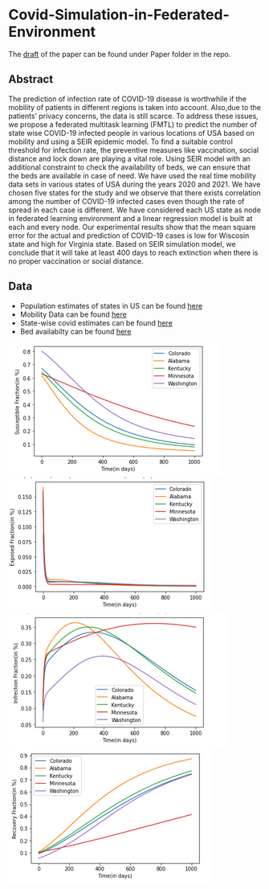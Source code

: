 # Covid-Simulation-in-Federated-Environment

The [draft](https://github.com/nehalmuthu/Covid-Simulation-in-Federated-Environment/blob/master/Paper/draft.pdf) of the paper can be found under Paper folder in the repo. 

## Abstract 
The prediction of infection rate of COVID-19 disease is worthwhile if the mobility of patients in different regions is taken into account. Also,due to the patients’ privacy concerns, the data is still scarce. To address these issues, we propose a federated multitask learning (FMTL) to predict the number of state wise COVID-19 infected people in various locations of USA based on mobility and using a SEIR epidemic model. To find a suitable control threshold for infection rate, the preventive measures like vaccination, social distance and lock down are playing a vital role. Using SEIR model with an additional constraint to check the availability of beds, we can ensure that the beds are available in case of need. We have used the real time mobility data sets in various states of USA during the years 2020 and 2021. We have chosen five states for the study and we observe that there exists correlation among the number of COVID-19 infected cases even though the rate of spread in each case is different. We have considered each US state as node in federated learning environment and a linear regression model is built at each and every node. Our experimental results show that the mean square error for the actual and prediction of COVID-19 cases is low for Wiscosin state and high for Virginia state. Based on SEIR simulation model, we conclude that it will take at least 400 days to reach extinction when there is no proper vaccination or social distance.

## Data
- Population estimates of states in US can be found [here](https://www.census.gov/programs-surveys/popest/technical-documentation/research/evaluation-estimates/2020-evaluation-estimates/2010s-totals-national.html)
- Mobility Data can be found [here](https://www.google.com/covid19/mobility/index.html?hl=en)
- State-wise covid estimates can be found [here](https://github.com/nytimes/covid-19-data)
- Bed availabilty can be found [here](https://healthdata.gov/browse?q=bed)


![alt text](output/Figure5.1.PNG)![alt text](output/Figure5.2.PNG)
![alt text](output/Figure5.3.PNG)![alt text](output/Figure5.4.PNG)
